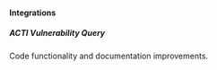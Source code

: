 
#### Integrations

##### ACTI Vulnerability Query

Code functionality and documentation improvements.
